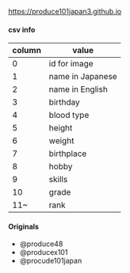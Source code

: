 https://produce101japan3.github.io

#### csv info

| column | value |
|--|--|
| 0 | id for image |
| 1 | name in Japanese |
| 2 | name in English |
| 3 | birthday |
| 4 | blood type |
| 5 | height |
| 6 | weight |
| 7 | birthplace |
| 8 | hobby |
| 9 | skills |
| 10 | grade |
| 11~ | rank |

#### Originals

* @produce48
* @producex101
* @procude101japan
